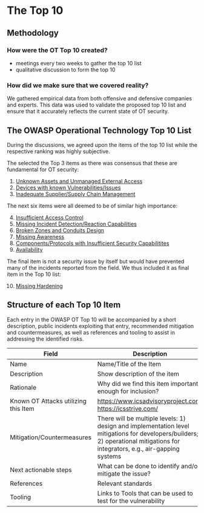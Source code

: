 # The Top 10

## Methodology

### How were the OT Top 10 created?

- meetings every two weeks to gather the top 10 list
- qualitative discussion to form the top 10

### How did we make sure that we covered reality?

We gathered empirical data from both offensive and defensive companies and experts. This data was used to validate the proposed top 10 list and ensure that it accurately reflects the current state of OT security.

## The OWASP Operational Technology Top 10 List

During the discussions, we agreed upon the items of the top 10 list while the respective ranking was highly subjective.

The selected the Top 3 items as there was consensus that these are fundamental for OT security:

1. [Unknown Assets and Unmanaged External Access](./unknown-assets-and-admin-access.md)
2. [Devices with known Vulnerabilities/Issues](./accessible-devices-with-known-vulnerabilities.md)
3. [Inadequate Supplier/Supply Chain Management](./inadequate_supply_chain_management.md)

The next six items were all deemed to be of similar high importance:

4. [Insufficient Access Control](./insufficient-access-control.md)
5. [Missing Incident Detection/Reaction Capabilities](./missing-incident-detection-reaction-capabilities.md)
6. [Broken Zones and Conduits Design](./broken-zone-and-conduits-design.md)
7. [Missing Awareness](./missing-awareness.md)
8. [Components/Protocols with Insufficient Security Capabilitites](./components-with-insufficient-security-capabilities.md)
9. [Availability](./availability.md)

The final item is not a security issue by itself but would have prevented many of the incidents reported from the field. We thus included it as final item in the Top 10 list:

10. [Missing Hardening](./missing-hardening.md)

## Structure of each Top 10 Item

Each entry in the OWASP OT Top 10 will be accompanied by a short description, public incidents exploiting that entry, recommended mitigation and countermeasures, as well as references and tooling to assist in addressing the identified risks.

| Field | Description |
| --- | --- |
| Name | Name/Title of the Item |
| Description | Show description of the item |
| Rationale | Why did we find this item important enough for inclusion? |
| Known OT Attacks utilizing this Item | <https://www.icsadvisoryproject.com>, <https://icsstrive.com/> |
| Mitigation/Countermeasures | There will be multiple levels: 1) design and implementation level mitigations for developers/builders;  2) operational mitigations for integrators, e.g., air-gapping systems |
| Next actionable steps | What can be done to identify and/or mitigate the issue? |
| References| Relevant standards |
| Tooling | Links to Tools that can be used to test for the vulnerability|
